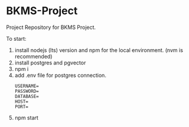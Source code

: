 # BKMS-Project
Project Repository for BKMS Project.

To start:
1. install nodejs (lts) version and npm for the local environment. (nvm is recommended)
2. install postgres and pgvector
3. npm i
4. add .env file for postgres connection.
   ```env
   USERNAME=
   PASSWORD=
   DATABASE=
   HOST=
   PORT=
   ```
5. npm start
